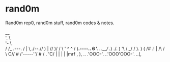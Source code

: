 # rand0m
Rand0m rep0, rand0m stuff, rand0m codes & notes. 

 __                 
'. \                
 '- \               
  / /_         .---.
 / | \\,.\/--.//    )
 |  \//        )/  / 
  \  ' ^ ^    /    )____.----..  6
   '.____.    .___/            \._) 
      .\/.                      )
       '\                       /
       _/ \/    ).        )    (
      /#  .!    |        /\    /
      \  C// #  /'-----''/ #  / 
   .   'C/ |    |    |   |    |mrf  ,
   \), .. .'OOO-'. ..'OOO'OOO-'. ..\(,

